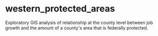 # western_protected_areas
Exploratory GIS analysis of relationship at the county level between job growth and the amount of a county's area that is federally protected. 
